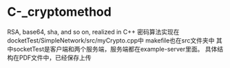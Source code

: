 # C-_cryptomethod
RSA, base64, sha, and so on, realized in C++
密码算法实现在docketTest/SimpleNetwork/src/myCrypto.cpp中
makefile也在src文件夹中
其中socketTest是客户端和两个服务端，服务端都在example-server里面。
具体结构在PDF文件中，已经保存上传

